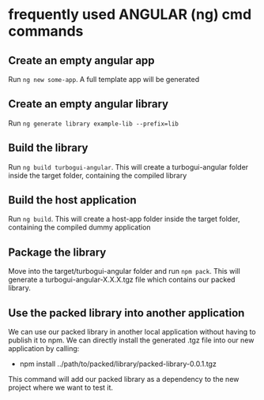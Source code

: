 # frequently used ANGULAR (ng) cmd commands


## Create an empty angular app

Run `ng new some-app`. A full template app will be generated

## Create an empty angular library

Run `ng generate library example-lib --prefix=lib`

## Build the library

Run `ng build turbogui-angular`. This will create a turbogui-angular folder inside the target folder, containing the compiled library

## Build the host application

Run `ng build`. This will create a host-app folder inside the target folder, containing the compiled dummy application

## Package the library

Move into the target/turbogui-angular folder and run `npm pack`. This will generate a turbogui-angular-X.X.X.tgz file which contains our packed library.

## Use the packed library into another application

We can use our packed library in another local application without having to publish it to npm. We can directly install the generated .tgz file into our new application by calling:

- npm install ../path/to/packed/library/packed-library-0.0.1.tgz

This command will add our packed library as a dependency to the new project where we want to test it.